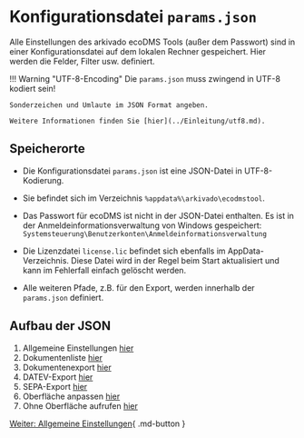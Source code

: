 # Konfigurationsdatei `params.json`

Alle Einstellungen des arkivado ecoDMS Tools (außer dem Passwort) sind in einer Konfigurationsdatei auf dem lokalen Rechner gespeichert. Hier werden die Felder, Filter usw. definiert.

!!! Warning "UTF-8-Encoding"
    Die `params.json` muss zwingend in UTF-8 kodiert sein!

    Sonderzeichen und Umlaute im JSON Format angeben. 
    
    Weitere Informationen finden Sie [hier](../Einleitung/utf8.md).

## Speicherorte

- Die Konfigurationsdatei `params.json` ist eine JSON-Datei in UTF-8-Kodierung.
- Sie befindet sich im Verzeichnis `%appdata%\arkivado\ecodmstool`.

- Das Passwort für ecoDMS ist nicht in der JSON-Datei enthalten. Es ist in der Anmeldeinformationsverwaltung von Windows gespeichert:
  `Systemsteuerung\Benutzerkonten\Anmeldeinformationsverwaltung`
- Die Lizenzdatei `license.lic` befindet sich ebenfalls im AppData-Verzeichnis. Diese Datei wird in der Regel beim Start aktualisiert und kann im Fehlerfall einfach gelöscht werden.
- Alle weiteren Pfade, z.B. für den Export, werden innerhalb der `params.json` definiert.

## Aufbau der JSON

1. Allgemeine Einstellungen [hier](002config_general.md)
2. Dokumentenliste [hier](003config_doclist.md)
3. Dokumentenexport [hier](004config_docexport.md)
4. DATEV-Export [hier](005config_datevexport.md)
5. SEPA-Export [hier](006config_sepaexport.md)
6. Oberfläche anpassen [hier](007config_gui.md)
7. Ohne Oberfläche aufrufen [hier](008config_commandline.md)

[Weiter: Allgemeine Einstellungen](002config_general.md){ .md-button }
